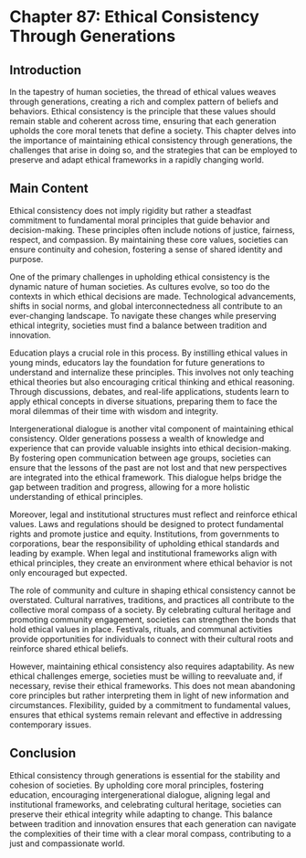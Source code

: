 # Chapter 87: Ethical Consistency Through Generations

## Introduction

In the tapestry of human societies, the thread of ethical values weaves through generations, creating a rich and complex pattern of beliefs and behaviors. Ethical consistency is the principle that these values should remain stable and coherent across time, ensuring that each generation upholds the core moral tenets that define a society. This chapter delves into the importance of maintaining ethical consistency through generations, the challenges that arise in doing so, and the strategies that can be employed to preserve and adapt ethical frameworks in a rapidly changing world.

## Main Content

Ethical consistency does not imply rigidity but rather a steadfast commitment to fundamental moral principles that guide behavior and decision-making. These principles often include notions of justice, fairness, respect, and compassion. By maintaining these core values, societies can ensure continuity and cohesion, fostering a sense of shared identity and purpose.

One of the primary challenges in upholding ethical consistency is the dynamic nature of human societies. As cultures evolve, so too do the contexts in which ethical decisions are made. Technological advancements, shifts in social norms, and global interconnectedness all contribute to an ever-changing landscape. To navigate these changes while preserving ethical integrity, societies must find a balance between tradition and innovation.

Education plays a crucial role in this process. By instilling ethical values in young minds, educators lay the foundation for future generations to understand and internalize these principles. This involves not only teaching ethical theories but also encouraging critical thinking and ethical reasoning. Through discussions, debates, and real-life applications, students learn to apply ethical concepts in diverse situations, preparing them to face the moral dilemmas of their time with wisdom and integrity.

Intergenerational dialogue is another vital component of maintaining ethical consistency. Older generations possess a wealth of knowledge and experience that can provide valuable insights into ethical decision-making. By fostering open communication between age groups, societies can ensure that the lessons of the past are not lost and that new perspectives are integrated into the ethical framework. This dialogue helps bridge the gap between tradition and progress, allowing for a more holistic understanding of ethical principles.

Moreover, legal and institutional structures must reflect and reinforce ethical values. Laws and regulations should be designed to protect fundamental rights and promote justice and equity. Institutions, from governments to corporations, bear the responsibility of upholding ethical standards and leading by example. When legal and institutional frameworks align with ethical principles, they create an environment where ethical behavior is not only encouraged but expected.

The role of community and culture in shaping ethical consistency cannot be overstated. Cultural narratives, traditions, and practices all contribute to the collective moral compass of a society. By celebrating cultural heritage and promoting community engagement, societies can strengthen the bonds that hold ethical values in place. Festivals, rituals, and communal activities provide opportunities for individuals to connect with their cultural roots and reinforce shared ethical beliefs.

However, maintaining ethical consistency also requires adaptability. As new ethical challenges emerge, societies must be willing to reevaluate and, if necessary, revise their ethical frameworks. This does not mean abandoning core principles but rather interpreting them in light of new information and circumstances. Flexibility, guided by a commitment to fundamental values, ensures that ethical systems remain relevant and effective in addressing contemporary issues.

## Conclusion

Ethical consistency through generations is essential for the stability and cohesion of societies. By upholding core moral principles, fostering education, encouraging intergenerational dialogue, aligning legal and institutional frameworks, and celebrating cultural heritage, societies can preserve their ethical integrity while adapting to change. This balance between tradition and innovation ensures that each generation can navigate the complexities of their time with a clear moral compass, contributing to a just and compassionate world.